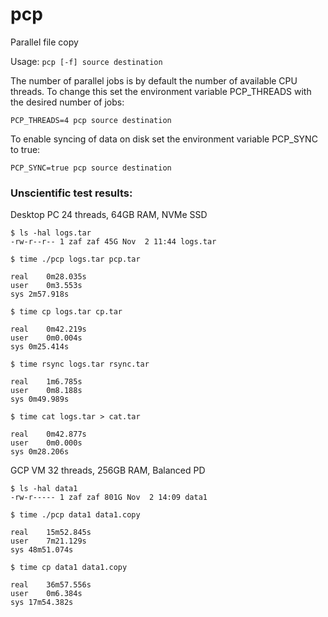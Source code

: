 # pcp
Parallel file copy

Usage: `pcp [-f] source destination`

The number of parallel jobs is by default the number of available CPU threads.
To change this set the environment variable PCP_THREADS with the desired number of jobs:

`PCP_THREADS=4 pcp source destination`

To enable syncing of data on disk set the environment variable PCP_SYNC to true:

`PCP_SYNC=true pcp source destination`

### Unscientific test results:

Desktop PC 24 threads, 64GB RAM, NVMe SSD
```
$ ls -hal logs.tar
-rw-r--r-- 1 zaf zaf 45G Nov  2 11:44 logs.tar

$ time ./pcp logs.tar pcp.tar

real	0m28.035s
user	0m3.553s
sys	2m57.918s

$ time cp logs.tar cp.tar

real	0m42.219s
user	0m0.004s
sys	0m25.414s

$ time rsync logs.tar rsync.tar

real	1m6.785s
user	0m8.188s
sys	0m49.989s

$ time cat logs.tar > cat.tar

real	0m42.877s
user	0m0.000s
sys	0m28.206s
```

GCP VM 32 threads, 256GB RAM, Balanced PD
```
$ ls -hal data1
-rw-r----- 1 zaf zaf 801G Nov  2 14:09 data1

$ time ./pcp data1 data1.copy

real	15m52.845s
user	7m21.129s
sys	48m51.074s

$ time cp data1 data1.copy

real	36m57.556s
user	0m6.384s
sys	17m54.382s

```
